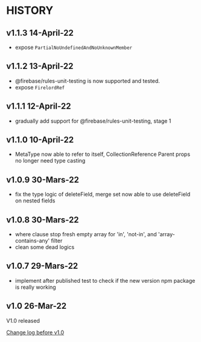 # HISTORY

## v1.1.3 14-April-22

- expose `PartialNoUndefinedAndNoUnknownMember`

## v1.1.2 13-April-22

- @firebase/rules-unit-testing is now supported and tested.
- expose `FirelordRef`

## v1.1.1 12-April-22

- gradually add support for @firebase/rules-unit-testing, stage 1

## v1.1.0 10-April-22

- MetaType now able to refer to itself, CollectionReference Parent props no longer need type casting

## v1.0.9 30-Mars-22

- fix the type logic of deleteField, merge set now able to use deleteField on nested fields

## v1.0.8 30-Mars-22

- where clause stop fresh empty array for 'in', 'not-in', and 'array-contains-any' filter
- clean some dead logics

## v1.0.7 29-Mars-22

- implement after published test to check if the new version npm package is really working

## v1.0 26-Mar-22

V1.0 released

[Change log before v1.0](https://github.com/tylim88/Firelord/blob/main/CHANGELOG.md)
